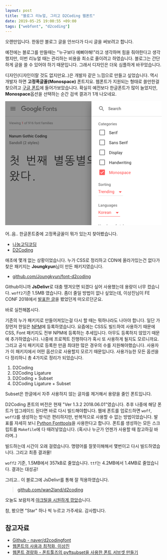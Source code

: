 ```yaml
---
layout: post
title: "블로그 리뉴얼, 그리고 D2Coding 웹폰트"
date: 2019-05-25 19:00:55 +09:00
tags: ["webfont", "d2coding"]
---
```


오랜만입니다. 한동안 블로그 글을 안쓰다가 다시 글을 써보려고 합니다.

예전에는 블로그를 만들때는 "누구보다 예뻐야해!"라고 생각하며 힘을 줘야한다고 생각했지만, 이번 리뉴얼 때는 관리하는 비용을 최소로 줄이려고 하였습니다. 블로그는 간단하게 글을 쓸 수 있어야 하기 때문입니다. 그래서 디자인은 더욱 심플하게 바꾸었습니다.

디자인(디자인이랄 것도 없지만요..)은 개발자 같은 느낌으로 만들고 싶었습니다. 역시 개발자 하면 **고정폭글꼴(Monospace)** 폰트지요. 웹폰트가 지원되는 형태로 쓸만한걸 찾으려고 [구글 폰트](https://google.com/fonts)에 들어가보았습니다. 확실히 예전보다 한글폰트가 많이 늘었지만, **Monospace**옵션을 선택하는 순간 검색 결과가 1개 나오네요.

![구글폰트 이미지](/images/2019/190525-googlefont.png)

어..음.. 한글폰트중에 고정폭글꼴이 뭐가 있는지 찾아봤습니다.

- [나눔고딕코딩](https://github.com/naver/nanumfont)
- [D2Coding](https://github.com/naver/d2codingfont)

애초에 몇개 없는 상황이었습니다. 누가 CSS로 정리하고 CDN에 올라가있는건 없다가 찾은 패키지는 **Joungkyun**님이 만든 패키지였습니다.

- [github.com/Joungkyun/font-d2coding](https://github.com/Joungkyun/font-d2coding)

Github이니까 **JsDelivr**로 대충 땡겨오면 되겠다 싶어 사용했는데 용량이 너무 컸습니다. `woff2`기준 1.5MB 였습니다. 좀더 줄일 방법이 없나 싶었는데, 이상진님이 FE CONF 2018에서 [발표한 글](https://slides.com/sangjinlee/webconf-2018-5)을 봤었던게 떠오르던군요.

바로 실천해봅시다.

기존의 누가 패키지로 만들어져있는걸 다시 할 때는 뭐하나라도 나아야 합니다. 일단 가장먼저 한일은 [NPM](https://www.npmjs.com/package/d2coding)에 등록하였습니다. 요즘에는 CSS도 빌드하여 사용하기 때문에 CSS, Font 패키지도 전부 NPM에 등록하는 추세입니다. 아무도 등록하지 않았기 때문에 추가하였습니다. 나중에 프로젝트 진행하다가 혹시 또 사용하게 될지도 모르니까요. 그리고 공식 패키지로 등록한 만큼 최대한 많은 경우의 수를 지원해야했습니다. 사용자가 이 패키지에서 어떤 옵션으로 사용할지 모르기 때문입니다. 사용가능한 모든 옵션을 다 정리하니 총 4가지로 정리가 되었습니다.

1. D2Coding
2. D2Coding Ligature
3. D2Coding + Subset
4. D2Coding Ligature + Subset

Subset은 한글에서 자주 사용하지 않는 글자를 제거해서 용량을 줄인 폰트입니다.

D2Coding 폰트의 버전은 현재 "Ver 1.3.2 2018.06.01"였습니다. 추후 나중에 해당 폰트가 업그레이드 된다면 바로 다시 빌드해야합니다. 웹에 폰트를 업로드하면 `woff`, `woff2`를 생성하는 방식은 편리하지만, 반복적으로 사용할 수 없는 방법이었습니다. 발표를 자세히 보니 [Python Fonttools](https://github.com/fonttools/fonttools)을 사용한다고 합니다. 폰트를 생성하는 모든 스크립트를 `Makefile`에 다 때려넣었습니다. (혹시나 누군가 언젠가 사용할 때 참고하길 바라며..)

빌드하는데 시간이 오래 걸렸습니다. 명령어를 잘못이해해서 몇번이고 다시 빌드하였습니다. 그리고 최종 결과물!

`woff2` 기준, 1.5MB에서 357kB로 줄었습니다. `ttf`는 4.2MB에서 1.4MB로 줄었습니다. 결과는 대성공!


그리고.. 이 블로그에 JsDelivr를 통해 잘 적용하였습니다.

> [github.com/wan2land/d2coding](https://github.com/wan2land/d2coding)

오늘도 보람차게 [야크털을 시원하게 깎았](https://www.lesstif.com/pages/viewpage.action?pageId=29590364)습니다.


참, 봤으면 "Star" 하나 씩 누르고 가주세요. 감사합니다.

## 참고자료

- [Github - naver/d2codingfont](https://github.com/naver/d2codingfont)
- [웹폰트의 사용과 최적화, 이상진](https://slides.com/sangjinlee/webconf-2018-5)
- [웹폰트 경량화 - 폰트툴즈의 pyftsubset을 사용한 폰트 서브셋 만들기](https://www.44bits.io/ko/post/optimization_webfont_with_pyftsubnet)
